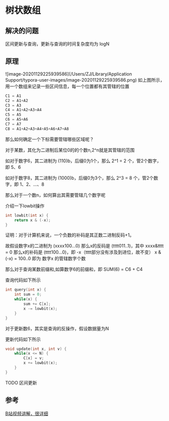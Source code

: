 # 树状数组

## 解决的问题
区间更新与查询，更新与查询的时间复杂度均为 logN

## 原理
![image-20201129225939586](/Users/ZJ/Library/Application Support/typora-user-images/image-20201129225939586.png)
如上图所示，用一个数组来记录一些区间信息，每一个位置都有其管辖的位置

```c++
C1 = A1
C2 = A1+A2
C3 = A3
C4 = A1+A2+A3+A4
C5 = A5
C6 = A5+A6
C7 = A7
C8 = A1+A2+A3+A4+A5+A6+A7+A8
```

那么如何确定一个下标需要管辖哪些区域呢？

对于某数，其化为二进制后某位0的的个数n,2^n就是其管辖的范围

如对于数字6，其二进制为 (110)b，后缀0为1个，那么 2^1 = 2 个，管2个数字，即 5、6

如对于数字8，其二进制为 (1000)b，后缀0为3个，那么 2^3 = 8 个，管2个数字，即 1、2、...、8

那么对于一个数n，如何算出其需要管辖几个数字呢

介绍一下lowbit操作

```c++
int lowbit(int x) {
    return x & (-x); 
}
```

证明：对于计算机来说，一个负数的补码是其正数二进制反码+1。

故假设数字x的二进制为 (xxxx100...0) 那么x的反码是 (tttt011..1)，其中 xxxx&tttt = 0 
那么x的补码是 (tttt100...0)，即 -x（tttt部分没有涉及到进位，故不变）
x & (-x) =  100..0 即为 数字x 的管辖数字个数

那么对于查询某数前缀和,如算数字6的前缀和，即 SUM(6) = C6 + C4

查询代码如下所示
```c++
int query(int x) {
    int sum = 0;
    while(x) {
        sum += C[x];
        x -= lowbit(x); 
    }
}
```

对于更新数6，其实是查询的反操作，假设数据量为N

更新代码如下所示
```c++
void update(int x, int v) {
    while(x <= N) {
        C[x] = v;
        x += lowbit(x); 
    }
}
```

TODO 区间更新




## 参考

[B站视频讲解，很详细](https://www.bilibili.com/video/av18735440?from=search&seid=7429212062285288791)